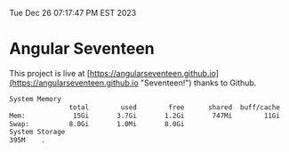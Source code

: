 Tue Dec 26 07:17:47 PM EST 2023

# Angular Seventeen


This project is live at [https://angularseventeen.github.io](https://angularseventeen.github.io "Seventeen!") thanks to Github.

```bash
System Memory
               total        used        free      shared  buff/cache   available
Mem:            15Gi       3.7Gi       1.2Gi       747Mi        11Gi        11Gi
Swap:          8.0Gi       1.0Mi       8.0Gi
System Storage
395M	.
